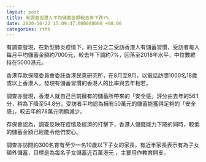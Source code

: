 ```yaml
---
layout: post
title: 有調查指港人平均儲蓄金額較去年下跌7%
date: 2020-10-22 15:09:47.000000000 +08:00
categories: rthk
---
```


有調查發現，在新型肺炎疫情下，約三分之二受訪香港人有儲蓄習慣，受訪者每人每月平均儲蓄金額約7000元，較去年下調約7%，回落至2018年水平，中位數維持在5000港元。 

香港存款保障委員會委託香港民意研究所，在8月至9月，以電話訪問1000名18歲或以上香港人，發現有儲蓄習慣的香港人的比率與去年相若。

調查亦發現，香港人就自己目前擁有的儲蓄所帶來的「安全感」評分由去年的56.1分，稍為下降至54.8分，受訪者平均認為擁有50萬元的儲蓄能獲得足夠的「安全感」，較去年的78萬元明顯減少。

存保會認為，調查反映在疫情及經濟的打擊下，香港人儲錢能力下降的同時，較低的儲蓄金額已經能令他們安心。 

調查亦訪問約300名育有至少一名10歲以下子女的家長，有近半家長表示有為子女額外儲蓄，目標是為每名子女儲蓄近百萬港元 ，主要用作教育開支。
